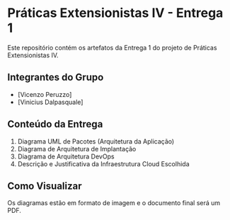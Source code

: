 # Práticas Extensionistas IV - Entrega 1

Este repositório contém os artefatos da Entrega 1 do projeto de Práticas Extensionistas IV.

## Integrantes do Grupo

- [Vicenzo Peruzzo]
- [Vinicius Dalpasquale]

## Conteúdo da Entrega

1. Diagrama UML de Pacotes (Arquitetura da Aplicação)
2. Diagrama de Arquitetura de Implantação
3. Diagrama de Arquitetura DevOps
4. Descrição e Justificativa da Infraestrutura Cloud Escolhida

## Como Visualizar

Os diagramas estão em formato de imagem e o documento final será um PDF.

